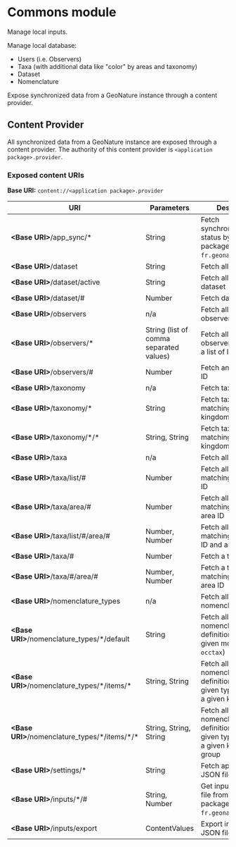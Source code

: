 # Commons module

Manage local inputs.

Manage local database:

- Users (i.e. Observers)
- Taxa (with additional data like "color" by areas and taxonomy)
- Dataset
- Nomenclature

Expose synchronized data from a GeoNature instance through a content provider.

## Content Provider

All synchronized data from a GeoNature instance are exposed through a content provider.
The authority of this content provider is `<application package>.provider`.

### Exposed content URIs

**Base URI:** `content://<application package>.provider`

| URI                                                | Parameters                              | Description                                                                            |
|----------------------------------------------------|-----------------------------------------|----------------------------------------------------------------------------------------|
| **\<Base URI\>**/app_sync/\*                       | String                                  | Fetch synchronization status by application package ID (e.g. `fr.geonature.occtax`)    |
| **\<Base URI\>**/dataset                           | String                                  | Fetch all dataset                                                                      |
| **\<Base URI\>**/dataset/active                    | String                                  | Fetch all active dataset                                                               |
| **\<Base URI\>**/dataset/#                         | Number                                  | Fetch dataset by ID                                                                    |
| **\<Base URI\>**/observers                         | n/a                                     | Fetch all registered observers                                                         |
| **\<Base URI\>**/observers/\*                      | String (list of comma separated values) | Fetch all registered observers matching a list of IDs                                  |
| **\<Base URI\>**/observers/#                       | Number                                  | Fetch an observer by ID                                                                |
| **\<Base URI\>**/taxonomy                          | n/a                                     | Fetch taxonomy                                                                         |
| **\<Base URI\>**/taxonomy/\*                       | String                                  | Fetch taxonomy matching a given kingdom                                                |
| **\<Base URI\>**/taxonomy/\*/\*                    | String, String                          | Fetch taxonomy matching a given kingdom and group                                      |
| **\<Base URI\>**/taxa                              | n/a                                     | Fetch all taxa                                                                         |
| **\<Base URI\>**/taxa/list/#                       | Number                                  | Fetch all taxa matching a given list ID                                                |
| **\<Base URI\>**/taxa/area/#                       | Number                                  | Fetch all taxa matching a given area ID                                                |
| **\<Base URI\>**/taxa/list/#/area/#                | Number, Number                          | Fetch all taxa matching a given list ID and area ID                                    |
| **\<Base URI\>**/taxa/#                            | Number                                  | Fetch a taxon by ID                                                                    |
| **\<Base URI\>**/taxa/#/area/#                     | Number, Number                          | Fetch a taxon by ID matching a given area ID                                           |
| **\<Base URI\>**/nomenclature_types                | n/a                                     | Fetch all nomenclature types                                                           |
| **\<Base URI\>**/nomenclature_types/\*/default     | String                                  | Fetch all default nomenclature definitions from given module (e.g. `occtax`)           |
| **\<Base URI\>**/nomenclature_types/\*/items/\*    | String, String                          | Fetch all nomenclature definitions from given type, matching a given kingdom           |
| **\<Base URI\>**/nomenclature_types/\*/items/\*/\* | String, String, String                  | Fetch all nomenclature definitions from given type, matching a given kingdom and group |
| **\<Base URI\>**/settings/\*                       | String                                  | Fetch app settings JSON file                                                           |
| **\<Base URI\>**/inputs/\*/#                       | String, Number                          | Get input as JSON file from given package ID (e.g. `fr.geonature.occtax`)              |
| **\<Base URI\>**/inputs/export                     | ContentValues                           | Export input data to JSON file                                                         |
